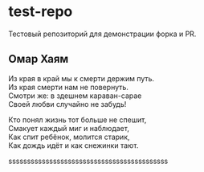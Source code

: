# test-repo

Тестовый репозиторий для демонстрации форка и PR.

## Омар Хаям

Из края в край мы к смерти держим путь.<br>
Из края смерти нам не повернуть.<br>
Смотри же: в здешнем караван-сарае<br>
Своей любви случайно не забудь!

Кто понял жизнь тот больше не спешит, <br>
Смакует каждый миг и наблюдает, <br>
Как спит ребёнок, молится старик, <br>
Как дождь идёт и как снежинки тают.

sssssssssssssssssssssssssssssssssssssssssss
